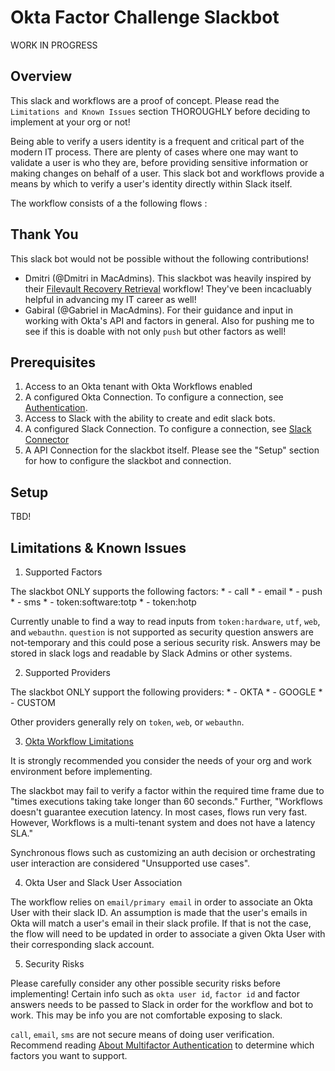 # Okta Factor Challenge Slackbot

WORK IN PROGRESS

## Overview
This slack and workflows are a proof of concept. Please read the `Limitations and Known Issues` section THOROUGHLY before deciding to implement at your org or not!

Being able to verify a users identity is a frequent and critical part of the modern IT process. There are plenty of cases where one may want to validate a user is who they are, before providing sensitive information or making changes on behalf of a user. This slack bot and workflows provide a means by which to verify a user's identity directly within Slack itself. 

The workflow consists of a the following flows :

## Thank You
This slack bot would not be possible without the following contributions!
* Dmitri (@Dmitri in MacAdmins). This slackbot was heavily inspired by their [Filevault Recovery Retrieval](https://www.naviguidance.com/blog/filevault-recovery-retrieval) workflow! They've been incacluably helpful in advancing my IT career as well!
* Gabiral (@Gabriel in MacAdmins). For their guidance and input in working with Okta's API and factors in general. Also for pushing me to see if this is doable with not only `push` but other factors as well!


## Prerequisites
1. Access to an Okta tenant with Okta Workflows enabled
2. A configured Okta Connection. To configure a connection, see [Authentication](https://help.okta.com/wf/en-us/Content/Topics/Workflows/connector-reference/okta/overviews/authorization.htm).
3. Access to Slack with the ability to create and edit slack bots.
4. A configured Slack Connection. To configure a connection, see [Slack Connector](https://help.okta.com/wf/en-us/Content/Topics/Workflows/connector-reference/slack/slack.htm)
5. A API Connection for the slackbot itself. Please see the "Setup" section for how to configure the slackbot and connection.

## Setup

TBD!

## Limitations & Known Issues
1. Supported Factors

The slackbot ONLY supports the following factors:
    * - call
    * - email
    * - push
    * - sms
    * - token:software:totp
    * - token:hotp

Currently unable to find a way to read inputs from `token:hardware`, `utf`, `web`, and `webauthn`. `question` is not supported as security question answers are not-temporary and this could pose a serious security risk. Answers may be stored in slack logs and readable by Slack Admins or other systems.

2. Supported Providers

The slackbot ONLY support the following providers:
    * - OKTA
    * - GOOGLE
    * - CUSTOM

Other providers generally rely on `token`, `web`, or `webauthn`. 

3. [Okta Workflow Limitations](https://help.okta.com/wf/en-us/Content/Topics/Workflows/workflows-system-limits.htm)

 
 It is strongly recommended you consider the needs of your org and work environment before implementing.
 
 The slackbot may fail to verify a factor within the required time frame due to "times executions taking take longer than 60 seconds." Further, "Workflows doesn't guarantee execution latency. In most cases, flows run very fast. However, Workflows is a multi-tenant system and does not have a latency SLA." 

 Synchronous flows such as customizing an auth decision or orchestrating user interaction are considered "Unsupported use cases".

4. Okta User and Slack User Association

The workflow relies on `email/primary email` in order to associate an Okta User with their slack ID. An assumption is made that the user's emails in Okta will match a user's email in their slack profile. If that is not the case, the flow will need to be updated in order to associate a given Okta User with their corresponding slack account.

5. Security Risks 

Please carefully consider any other possible security risks before implementing! Certain info such as `okta user id`, `factor id` and factor answers needs to be passed to Slack in order for the workflow and bot to work. This may be info you are not comfortable exposing to slack. 

`call`, `email`, `sms` are not secure means of doing user verification. Recommend reading [About Multifactor Authentication](https://help.okta.com/en-us/Content/Topics/Security/mfa/about-mfa.htm) to determine which factors you want to support.